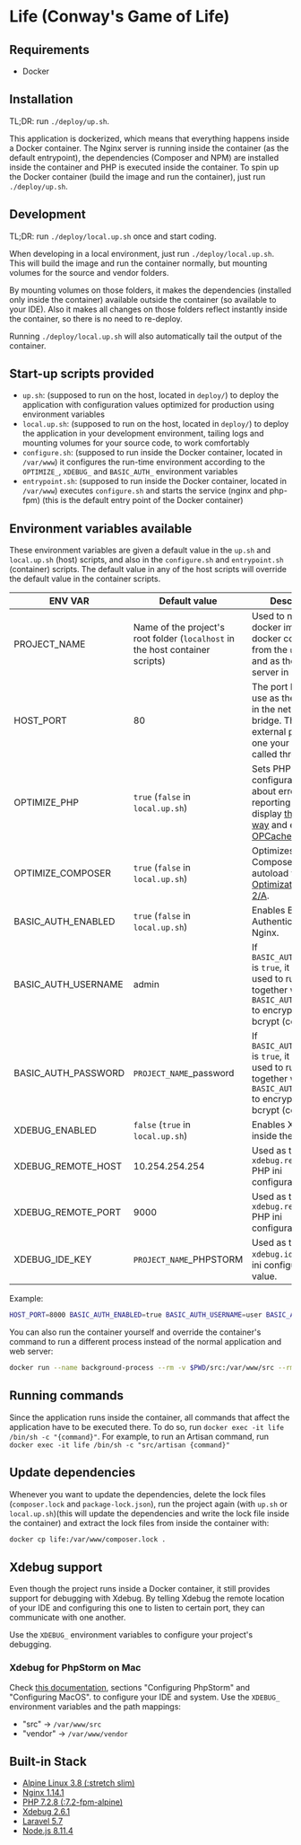 # Life (Conway's Game of Life)

## Requirements
* Docker

## Installation
TL;DR: run `./deploy/up.sh`.

This application is dockerized, which means that everything happens inside a Docker container. The Nginx server is running inside the container (as the default entrypoint), the dependencies (Composer and NPM) are installed inside the container and PHP is executed inside the container.
To spin up the Docker container (build the image and run the container), just run `./deploy/up.sh`.

## Development
TL;DR: run `./deploy/local.up.sh` once and start coding.

When developing in a local environment, just run `./deploy/local.up.sh`.
This will build the image and run the container normally, but mounting volumes for the source and vendor folders.

By mounting volumes on those folders, it makes the dependencies (installed only inside the container) available outside the container (so available to your IDE).
Also it makes all changes on those folders reflect instantly inside the container, so there is no need to re-deploy.

Running `./deploy/local.up.sh` will also automatically tail the output of the container.

## Start-up scripts provided
* `up.sh`: (supposed to run on the host, located in `deploy/`) to deploy the application with configuration values optimized for production using environment variables
* `local.up.sh`: (supposed to run on the host, located in `deploy/`) to deploy the application in your development environment, tailing logs and mounting volumes for your source code, to work comfortably
* `configure.sh`: (supposed to run inside the Docker container, located in `/var/www`) it configures the run-time environment according to the `OPTIMIZE_`, `XDEBUG_` and `BASIC_AUTH_` environment variables
* `entrypoint.sh`: (supposed to run inside the Docker container, located in `/var/www`) executes `configure.sh` and starts the service (nginx and php-fpm) (this is the default entry point of the Docker container)

## Environment variables available
These environment variables are given a default value in the `up.sh` and `local.up.sh` (host) scripts, and also in the `configure.sh` and `entrypoint.sh` (container) scripts. The default value in any of the host scripts will override the default value in the container scripts.

|       ENV VAR        |                 Default value                 |           Description          |
| -------------------- | --------------------------------------------- | ------------------------------ |
| PROJECT_NAME         | Name of the project's root folder (`localhost` in the host container scripts)  | Used to name the docker image and docker container from the `up.sh` files, and as the name server in nginx. |
| HOST_PORT            | 80                                                                             | The port Docker will use as the host port in the network bridge. This is the external port, the one your app will be called through. |
| OPTIMIZE_PHP         | `true` (`false` in `local.up.sh`)                                              | Sets PHP's configuration values about error reporting and display [the right way](https://www.phptherightway.com/#error_reporting) and enables [OPCache](https://secure.php.net/book.opcache). |
| OPTIMIZE_COMPOSER    | `true` (`false` in `local.up.sh`)                                              | Optimizes Composer's autoload with [Optimization Level 2/A](https://getcomposer.org/doc/articles/autoloader-optimization.md#optimization-level-2-a-authoritative-class-maps). |
| BASIC_AUTH_ENABLED   | `true` (`false` in `local.up.sh`)                                              | Enables Basic Authentication with Nginx. |
| BASIC_AUTH_USERNAME  | admin                                                                          | If `BASIC_AUTH_ENABLED` is `true`, it will be used to run `htpasswd` together with `BASIC_AUTH_PASSWORD` to encrypt with bcrypt (cost 10). |
| BASIC_AUTH_PASSWORD  | `PROJECT_NAME`_password                                                        | If `BASIC_AUTH_ENABLED` is `true`, it will be used to run `htpasswd` together with `BASIC_AUTH_USERNAME` to encrypt with bcrypt (cost 10). |
| XDEBUG_ENABLED       | `false` (`true` in `local.up.sh`)                                              | Enables Xdebug inside the container. |
| XDEBUG_REMOTE_HOST   | 10.254.254.254                                                                 | Used as the `xdebug.remote_host` PHP ini configuration value. |
| XDEBUG_REMOTE_PORT   | 9000                                                                           | Used as the `xdebug.remote_port` PHP ini configuration value. |
| XDEBUG_IDE_KEY       | `PROJECT_NAME`_PHPSTORM                                                        | Used as the `xdebug.idekey` PHP ini configuration value. |

Example:
```bash
HOST_PORT=8000 BASIC_AUTH_ENABLED=true BASIC_AUTH_USERNAME=user BASIC_AUTH_PASSWORD=secure_password XDEBUG_ENABLED=true ./deploy/local.up.sh
```
You can also run the container yourself and override the container's command to run a different process instead of the normal application and web server:
```bash
docker run --name background-process --rm -v $PWD/src:/var/www/src --rm -e XDEBUG_ENABLED=true -e PROJECT_NAME=life life:latest /bin/sh -c "/var/www/configure.sh && php -i"
```

## Running commands
Since the application runs inside the container, all commands that affect the application have to be executed there. To do so, run `docker exec -it life /bin/sh -c "{command}"`.
For example, to run an Artisan command, run `docker exec -it life /bin/sh -c "src/artisan {command}"`

## Update dependencies
Whenever you want to update the dependencies, delete the lock files (`composer.lock` and `package-lock.json`), run the project again (with `up.sh` or `local.up.sh`)(this will update the dependencies and write the lock file inside the container) and extract the lock files from inside the container with:
```bash
docker cp life:/var/www/composer.lock .
```

## Xdebug support
Even though the project runs inside a Docker container, it still provides support for debugging with Xdebug. By telling Xdebug the remote location of your IDE and configuring this one to listen to certain port, they can communicate with one another.

Use the `XDEBUG_` environment variables to configure your project's debugging.

### Xdebug for PhpStorm on Mac
Check [this documentation](https://gist.github.com/gbmcarlos/77614789be8a6ecc1dc3aec4b49c07bc), sections "Configuring PhpStorm" and "Configuring MacOS". to configure your IDE and system.
Use the `XDEBUG_` environment variables and the path mappings:
* "src" -> `/var/www/src`
* "vendor" -> `/var/www/vendor`

## Built-in Stack
* [Alpine Linux 3.8 (:stretch slim)](https://hub.docker.com/_/alpine/)
* [Nginx 1.14.1](http://nginx.org/)
* [PHP 7.2.8 (:7.2-fpm-alpine)](https://hub.docker.com/_/php/)
* [Xdebug 2.6.1](https://xdebug.org/)
* [Laravel 5.7](https://laravel.com/docs/5.7/)
* [Node.js 8.11.4](https://nodejs.org/en/docs/)